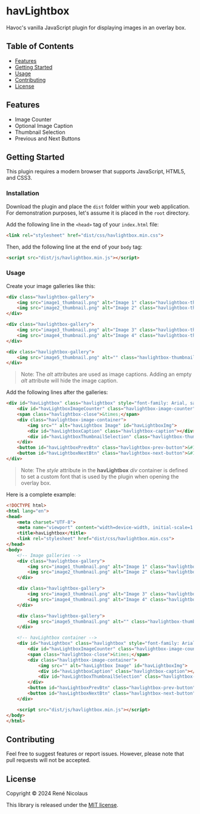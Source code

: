 # havLightbox

Havoc's vanilla JavaScript plugin for displaying images in an overlay box.

## Table of Contents

- [Features](#features)
- [Getting Started](#getting-started)
- [Usage](#usage)
- [Contributing](#contributing)
- [License](#license)

## Features

- Image Counter
- Optional Image Caption
- Thumbnail Selection
- Previous and Next Buttons

## Getting Started

This plugin requires a modern browser that supports JavaScript, HTML5, and CSS3.

### Installation

Download the plugin and place the `dist` folder within your web application. For demonstration purposes, let's assume it is placed in the `root` directory.

Add the following line in the `<head>` tag of your `index.html` file:

```html
<link rel="stylesheet" href="dist/css/havlightbox.min.css">
```

Then, add the following line at the end of your `body` tag:

```html
<script src="dist/js/havlightbox.min.js"></script>
```

### Usage

Create your image galleries like this:

```html
<div class="havlightbox-gallery">
    <img src="image1_thumbnail.png" alt="Image 1" class="havlightbox-thumbnail" data-havlightbox-image="image1.png">
    <img src="image2_thumbnail.png" alt="Image 2" class="havlightbox-thumbnail" data-havlightbox-image="image2.png">
</div>

<div class="havlightbox-gallery">
    <img src="image3_thumbnail.png" alt="Image 3" class="havlightbox-thumbnail" data-havlightbox-image="image3.png">
    <img src="image4_thumbnail.png" alt="Image 4" class="havlightbox-thumbnail" data-havlightbox-image="image4.png">
</div>

<div class="havlightbox-gallery">
    <img src="image5_thumbnail.png" alt="" class="havlightbox-thumbnail" data-havlightbox-image="image5.png">
</div>
```

> Note: The *alt* attributes are used as image captions. Adding an empty *alt* attribute will hide the image caption.

Add the following lines after the galleries:

```html
<div id="havLightbox" class="havlightbox" style="font-family: Arial, sans-serif">
    <div id="havLightboxImageCounter" class="havlightbox-image-counter"></div>
    <span class="havlightbox-close">&times;</span>
    <div class="havlightbox-image-container">
        <img src="" alt="havLightbox Image" id="havLightboxImg">
        <div id="havLightboxCaption" class="havlightbox-caption"></div>
        <div id="havLightboxThumbnailSelection" class="havlightbox-thumbnail-selection"></div>
    </div>
    <button id="havLightboxPrevBtn" class="havlightbox-prev-button">&#10094;</button>
    <button id="havLightboxNextBtn" class="havlightbox-next-button">&#10095;</button>
</div>
```

> Note: The *style* attribute in the **havLightbox** *div* container is defined to set a custom font that is used by the plugin when opening the overlay box.

Here is a complete example:

```html
<!DOCTYPE html>
<html lang="en">
<head>
    <meta charset="UTF-8">
    <meta name="viewport" content="width=device-width, initial-scale=1.0">
    <title>havLightbox</title>
    <link rel="stylesheet" href="dist/css/havlightbox.min.css">
</head>
<body>
    <!-- Image galleries -->
    <div class="havlightbox-gallery">
        <img src="image1_thumbnail.png" alt="Image 1" class="havlightbox-thumbnail" data-havlightbox-image="image1.png">
        <img src="image2_thumbnail.png" alt="Image 2" class="havlightbox-thumbnail" data-havlightbox-image="image2.png">
    </div>

    <div class="havlightbox-gallery">
        <img src="image3_thumbnail.png" alt="Image 3" class="havlightbox-thumbnail" data-havlightbox-image="image3.png">
        <img src="image4_thumbnail.png" alt="Image 4" class="havlightbox-thumbnail" data-havlightbox-image="image4.png">
    </div>

    <div class="havlightbox-gallery">
        <img src="image5_thumbnail.png" alt="" class="havlightbox-thumbnail" data-havlightbox-image="image5.png">
    </div>

    <!-- havLightbox container -->
    <div id="havLightbox" class="havlightbox" style="font-family: Arial, sans-serif">
        <div id="havLightboxImageCounter" class="havlightbox-image-counter"></div>
        <span class="havlightbox-close">&times;</span>
        <div class="havlightbox-image-container">
            <img src="" alt="havLightbox Image" id="havLightboxImg">
            <div id="havLightboxCaption" class="havlightbox-caption"></div>
            <div id="havLightboxThumbnailSelection" class="havlightbox-thumbnail-selection"></div>
        </div>
        <button id="havLightboxPrevBtn" class="havlightbox-prev-button">&#10094;</button>
        <button id="havLightboxNextBtn" class="havlightbox-next-button">&#10095;</button>
    </div>

    <script src="dist/js/havlightbox.min.js"></script>
</body>
</html>
```

## Contributing

Feel free to suggest features or report issues. However, please note that pull requests will not be accepted.

## License

Copyright &copy; 2024 Ren&eacute; Nicolaus

This library is released under the [MIT license](/LICENSE).
